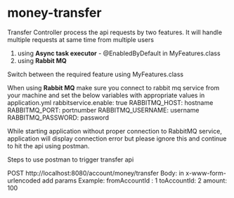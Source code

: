 # money-transfer

Transfer Controller process the api requests by two features. It will handle multiple requests at same time from multiple users
1. using **Async task executor** - @EnabledByDefault in MyFeatures.class
2. using **Rabbit MQ**

Switch between the required feature using MyFeatures.class

When using **Rabbit MQ** make sure you connect to rabbit mq service from your machine and set the below variables with appropriate values in application.yml
rabbitservice.enable: true
RABBITMQ_HOST: hostname
RABBITMQ_PORT: portnumber
RABBITMQ_USERNAME: username
RABBITMQ_PASSWORD: password

While starting application without proper connection to RabbitMQ service, application will display connection error but please ignore this and continue to hit the api using postman.

Steps to use postman to trigger transfer api

POST
http://localhost:8080/account/money/transfer
Body: in x-www-form-urlencoded
add params
Example:
fromAccountId : 1
toAccountId: 2
amount: 100